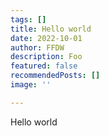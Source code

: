 ```yaml
---
tags: []
title: Hello world
date: 2022-10-01
author: FFDW
description: Foo
featured: false
recommendedPosts: []
image: ''

---
```

Hello world